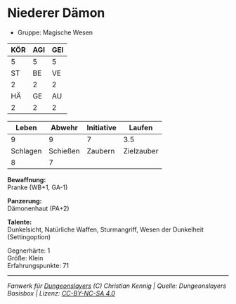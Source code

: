 # Niederer Dämon  
- Gruppe: Magische Wesen  

| KÖR | AGI | GEI |  
| --- | --- | --- |  
| 5   | 5   | 5   |
| ST  | BE  | VE  |  
| 2   | 2   | 2   |
| HÄ  | GE  | AU  |  
| 2   | 2   | 2   |


| Leben    | Abwehr   | Initiative | Laufen     |
| -------- | -------- | ---------- | ---------- |
| 9        | 9        | 7          | 3.5        |
| Schlagen | Schießen | Zaubern    | Zielzauber |
| 8        | 7        |            |            |

**Bewaffnung:**  
Pranke (WB+1, GA-1)

**Panzerung:**  
Dämonenhaut (PA+2)

**Talente:**  
Dunkelsicht, Natürliche Waffen, Sturmangriff, Wesen der Dunkelheit (Settingoption)

Gegnerhärte: 1  
Größe: Klein  
Erfahrungspunkte: 71  



___
*Fanwerk für [Dungeonslayers](https://www.dungeonslayers.net/) (C) Christian Kennig | Quelle: Dungeonslayers Basisbox | Lizenz: [CC-BY-NC-SA 4.0](https://creativecommons.org/licenses/by-nc-sa/4.0/deed.de)*